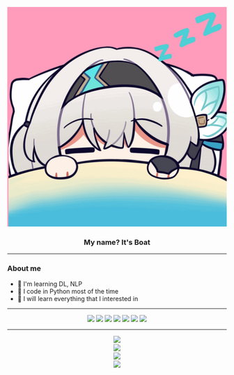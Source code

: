 <p align="center" title="That's me in the morning">
    <img src="assests/my_morning.png" />
</p>
<h3 align="center">My name? It's Boat</h3>

---

### About me

- 🧠 I'm learning DL, NLP
- 🐍 I code in Python most of the time
- 📖 I will learn everything that I interested in

---

<div align="center">
    <img src="https://img.shields.io/badge/Python-FFD43B?style=for-the-badge&logo=python&logoColor=blue" />
    <img src="https://img.shields.io/badge/PyTorch-%23EE4C2C.svg?style=for-the-badge&logo=PyTorch&logoColor=white" />
    <img src="https://img.shields.io/badge/TensorFlow-FF6F00?style=for-the-badge&logo=TensorFlow&logoColor=white" />
    <img src="https://img.shields.io/badge/Numpy-777BB4?style=for-the-badge&logo=numpy&logoColor=white" />
    <img src="https://img.shields.io/badge/Pandas-2C2D72?style=for-the-badge&logo=pandas&logoColor=white" />
    <img src="https://img.shields.io/badge/Streamlit-FF4B4B?style=for-the-badge&logo=Streamlit&logoColor=white" />
    <img src="https://img.shields.io/badge/FastAPI-005571?style=for-the-badge&logo=fastapi" />
</div>

---

<div align="center">
    <img src="https://wakatime.com/share/@BoatkunGG/8ad96588-a7dc-4237-9a80-715821338a6d.png" />
</div>
<div align="center">
    <img src="https://github-readme-streak-stats.herokuapp.com/?user=Boatkungg&theme=dark" />
</div>
<div align="center">
    <img src="https://github-readme-stats-git-masterrstaa-rickstaa.vercel.app/api?username=Boatkungg&theme=dark&count_private=true" />
</div>
<div align="center">
    <img src="https://github-readme-stats.vercel.app/api/top-langs/?username=Boatkungg&theme=dark&count_private=false&layout=compact&size_weight=0.5&count_weight=0.5&hide=javascript" width="400px"/>
</div>
